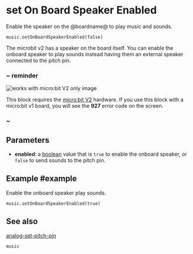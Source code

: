 # set On Board Speaker Enabled

Enable the speaker on the @boardname@ to play music and sounds.

```sig
music.setOnBoardSpeakerEnabled(false)
```

The microbit v2 has a speaker on the board itself. You can enable the onboard speaker to play sounds instead having them an external speaker connected to the pitch pin.

### ~ reminder

![works with micro:bit V2 only image](/static/v2/v2-only.png)

This block requires the [micro:bit V2](/device/v2) hardware. If you use this block with a micro:bit v1 board, you will see the **927** error code on the screen.

### ~

## Parameters

* **enabled**: a [boolean](/types/boolean) value that is ``true`` to enable the onboard speaker, or ``false`` to send sounds to the pitch pin.

## Example #example

Enable the onboard speaker play sounds.

```blocks
music.setOnBoardSpeakerEnabled(true)
```

## See also

[analog-set-pitch-pin](/reference/pins/analog-set-pitch-pin)

```package
music
```
